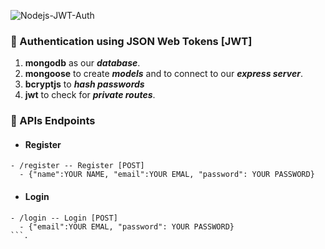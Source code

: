 ![Nodejs-JWT-Auth](https://socialify.git.ci/shalini-tiwari/Nodejs-JWT-Auth/image?description=1&font=Raleway&forks=1&issues=1&language=1&name=1&owner=1&pattern=Circuit%20Board&pulls=1&stargazers=1&theme=Light)

### 🔗 Authentication using JSON Web Tokens [JWT]

1. **mongodb** as our **_database_**.
2. **mongoose** to create **_models_** and to connect to our **_express server_**.
3. **bcryptjs** to **_hash passwords_** 
4. **jwt** to check for **_private routes_**.


### 🔗 APIs Endpoints

- #### Register

```
- /register -- Register [POST]
  - {"name":YOUR NAME, "email":YOUR EMAL, "password": YOUR PASSWORD}
```

- #### Login

```
- /login -- Login [POST]
  - {"email":YOUR EMAL, "password": YOUR PASSWORD}
```.


